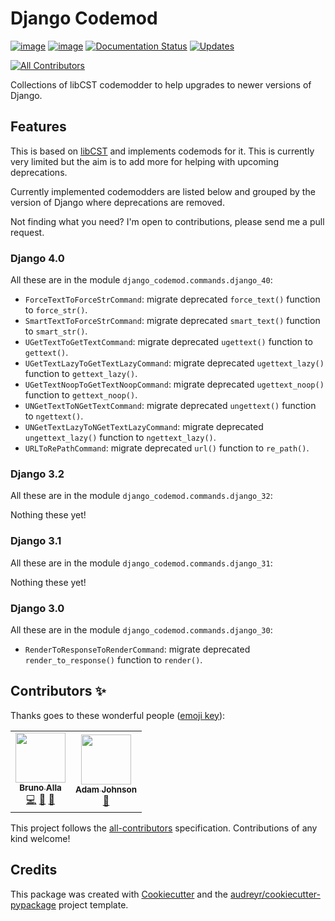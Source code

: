 # Django Codemod

[![image](https://img.shields.io/pypi/v/django-codemod.svg)](https://pypi.python.org/pypi/django-codemod)
[![image](https://img.shields.io/travis/browniebroke/django-codemod.svg)](https://travis-ci.com/browniebroke/django-codemod)
[![Documentation Status](https://readthedocs.org/projects/django-codemod/badge/?version=latest)](https://django-codemod.readthedocs.io/en/latest/?badge=latest)
[![Updates](https://pyup.io/repos/github/browniebroke/django-codemod/shield.svg)](https://pyup.io/repos/github/browniebroke/django-codemod/)
<!-- ALL-CONTRIBUTORS-BADGE:START - Do not remove or modify this section -->
[![All Contributors](https://img.shields.io/badge/all_contributors-2-orange.svg?style=flat-square)](#contributors-)
<!-- ALL-CONTRIBUTORS-BADGE:END -->

Collections of libCST codemodder to help upgrades to newer versions of Django.

## Features

This is based on
[libCST](https://libcst.readthedocs.io/en/latest/index.html) and
implements codemods for it. This is currently very limited but the aim
is to add more for helping with upcoming deprecations.

Currently implemented codemodders are listed below and grouped
by the version of Django where deprecations are removed.

Not finding what you need? I'm open to contributions,
please send me a pull request.

### Django 4.0

All these are in the module `django_codemod.commands.django_40`:

- `ForceTextToForceStrCommand`: migrate deprecated `force_text()` function to `force_str()`.
- `SmartTextToForceStrCommand`: migrate deprecated `smart_text()` function to `smart_str()`.
- `UGetTextToGetTextCommand`: migrate deprecated `ugettext()` function to `gettext()`.
- `UGetTextLazyToGetTextLazyCommand`: migrate deprecated `ugettext_lazy()` function to `gettext_lazy()`.
- `UGetTextNoopToGetTextNoopCommand`: migrate deprecated `ugettext_noop()` function to `gettext_noop()`.
- `UNGetTextToNGetTextCommand`: migrate deprecated `ungettext()` function to `ngettext()`.
- `UNGetTextLazyToNGetTextLazyCommand`: migrate deprecated `ungettext_lazy()` function to `ngettext_lazy()`.
- `URLToRePathCommand`: migrate deprecated `url()` function to `re_path()`.

### Django 3.2

All these are in the module `django_codemod.commands.django_32`:

Nothing these yet!

### Django 3.1

All these are in the module `django_codemod.commands.django_31`:

Nothing these yet!

### Django 3.0

All these are in the module `django_codemod.commands.django_30`:

- `RenderToResponseToRenderCommand`: migrate deprecated `render_to_response()` function to `render()`.

## Contributors ✨

Thanks goes to these wonderful people ([emoji key](https://allcontributors.org/docs/en/emoji-key)):

<!-- ALL-CONTRIBUTORS-LIST:START - Do not remove or modify this section -->
<!-- prettier-ignore-start -->
<!-- markdownlint-disable -->
<table>
  <tr>
    <td align="center"><a href="https://browniebroke.com"><img src="https://avatars1.githubusercontent.com/u/861044?v=4" width="80px;" alt=""/><br /><sub><b>Bruno Alla</b></sub></a><br /><a href="https://github.com/browniebroke/django-codemod/commits?author=browniebroke" title="Code">💻</a> <a href="https://github.com/browniebroke/django-codemod/issues?q=author%3Abrowniebroke" title="Bug reports">🐛</a> <a href="https://github.com/browniebroke/django-codemod/commits?author=browniebroke" title="Documentation">📖</a></td>
    <td align="center"><a href="https://adamj.eu/"><img src="https://avatars2.githubusercontent.com/u/857609?v=4" width="80px;" alt=""/><br /><sub><b>Adam Johnson</b></sub></a><br /><a href="https://github.com/browniebroke/django-codemod/commits?author=adamchainz" title="Documentation">📖</a></td>
  </tr>
</table>

<!-- markdownlint-enable -->
<!-- prettier-ignore-end -->
<!-- ALL-CONTRIBUTORS-LIST:END -->

This project follows the [all-contributors](https://github.com/all-contributors/all-contributors) specification. Contributions of any kind welcome!

## Credits

This package was created with
[Cookiecutter](https://github.com/audreyr/cookiecutter) and the
[audreyr/cookiecutter-pypackage](https://github.com/audreyr/cookiecutter-pypackage)
project template.
